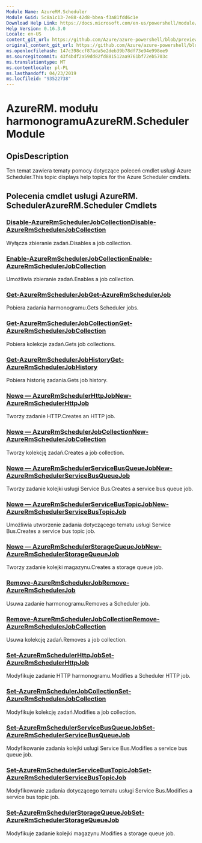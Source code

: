 ```yaml
---
Module Name: AzureRM.Scheduler
Module Guid: 5c8a1c13-7e88-42d8-bbea-f3a81fdd6c1e
Download Help Link: https://docs.microsoft.com/en-us/powershell/module/azurerm.scheduler
Help Version: 0.16.3.0
Locale: en-US
content_git_url: https://github.com/Azure/azure-powershell/blob/preview/src/ResourceManager/Scheduler/Commands.Scheduler/help/AzureRM.Scheduler.md
original_content_git_url: https://github.com/Azure/azure-powershell/blob/preview/src/ResourceManager/Scheduler/Commands.Scheduler/help/AzureRM.Scheduler.md
ms.openlocfilehash: 147c398ccf87ada5e2deb39b78df73e94e998ee9
ms.sourcegitcommit: 43f4bdf2a59dd82fd881512aa9761bf72eb5703c
ms.translationtype: MT
ms.contentlocale: pl-PL
ms.lasthandoff: 04/23/2019
ms.locfileid: "93522738"
---
```

# <span data-ttu-id="0402e-101">AzureRM. modułu harmonogramu</span><span class="sxs-lookup"><span data-stu-id="0402e-101">AzureRM.Scheduler Module</span></span>
## <span data-ttu-id="0402e-102">Opis</span><span class="sxs-lookup"><span data-stu-id="0402e-102">Description</span></span>
<span data-ttu-id="0402e-103">Ten temat zawiera tematy pomocy dotyczące poleceń cmdlet usługi Azure Scheduler.</span><span class="sxs-lookup"><span data-stu-id="0402e-103">This topic displays help topics for the Azure Scheduler cmdlets.</span></span>

## <span data-ttu-id="0402e-104">Polecenia cmdlet usługi AzureRM. Scheduler</span><span class="sxs-lookup"><span data-stu-id="0402e-104">AzureRM.Scheduler Cmdlets</span></span>
### [<span data-ttu-id="0402e-105">Disable-AzureRmSchedulerJobCollection</span><span class="sxs-lookup"><span data-stu-id="0402e-105">Disable-AzureRmSchedulerJobCollection</span></span>](Disable-AzureRmSchedulerJobCollection.md)
<span data-ttu-id="0402e-106">Wyłącza zbieranie zadań.</span><span class="sxs-lookup"><span data-stu-id="0402e-106">Disables a job collection.</span></span>

### [<span data-ttu-id="0402e-107">Enable-AzureRmSchedulerJobCollection</span><span class="sxs-lookup"><span data-stu-id="0402e-107">Enable-AzureRmSchedulerJobCollection</span></span>](Enable-AzureRmSchedulerJobCollection.md)
<span data-ttu-id="0402e-108">Umożliwia zbieranie zadań.</span><span class="sxs-lookup"><span data-stu-id="0402e-108">Enables a job collection.</span></span>

### [<span data-ttu-id="0402e-109">Get-AzureRmSchedulerJob</span><span class="sxs-lookup"><span data-stu-id="0402e-109">Get-AzureRmSchedulerJob</span></span>](Get-AzureRmSchedulerJob.md)
<span data-ttu-id="0402e-110">Pobiera zadania harmonogramu.</span><span class="sxs-lookup"><span data-stu-id="0402e-110">Gets Scheduler jobs.</span></span>

### [<span data-ttu-id="0402e-111">Get-AzureRmSchedulerJobCollection</span><span class="sxs-lookup"><span data-stu-id="0402e-111">Get-AzureRmSchedulerJobCollection</span></span>](Get-AzureRmSchedulerJobCollection.md)
<span data-ttu-id="0402e-112">Pobiera kolekcje zadań.</span><span class="sxs-lookup"><span data-stu-id="0402e-112">Gets job collections.</span></span>

### [<span data-ttu-id="0402e-113">Get-AzureRmSchedulerJobHistory</span><span class="sxs-lookup"><span data-stu-id="0402e-113">Get-AzureRmSchedulerJobHistory</span></span>](Get-AzureRmSchedulerJobHistory.md)
<span data-ttu-id="0402e-114">Pobiera historię zadania.</span><span class="sxs-lookup"><span data-stu-id="0402e-114">Gets job history.</span></span>

### [<span data-ttu-id="0402e-115">Nowe — AzureRmSchedulerHttpJob</span><span class="sxs-lookup"><span data-stu-id="0402e-115">New-AzureRmSchedulerHttpJob</span></span>](New-AzureRmSchedulerHttpJob.md)
<span data-ttu-id="0402e-116">Tworzy zadanie HTTP.</span><span class="sxs-lookup"><span data-stu-id="0402e-116">Creates an HTTP job.</span></span>

### [<span data-ttu-id="0402e-117">Nowe — AzureRmSchedulerJobCollection</span><span class="sxs-lookup"><span data-stu-id="0402e-117">New-AzureRmSchedulerJobCollection</span></span>](New-AzureRmSchedulerJobCollection.md)
<span data-ttu-id="0402e-118">Tworzy kolekcję zadań.</span><span class="sxs-lookup"><span data-stu-id="0402e-118">Creates a job collection.</span></span>

### [<span data-ttu-id="0402e-119">Nowe — AzureRmSchedulerServiceBusQueueJob</span><span class="sxs-lookup"><span data-stu-id="0402e-119">New-AzureRmSchedulerServiceBusQueueJob</span></span>](New-AzureRmSchedulerServiceBusQueueJob.md)
<span data-ttu-id="0402e-120">Tworzy zadanie kolejki usługi Service Bus.</span><span class="sxs-lookup"><span data-stu-id="0402e-120">Creates a service bus queue job.</span></span>

### [<span data-ttu-id="0402e-121">Nowe — AzureRmSchedulerServiceBusTopicJob</span><span class="sxs-lookup"><span data-stu-id="0402e-121">New-AzureRmSchedulerServiceBusTopicJob</span></span>](New-AzureRmSchedulerServiceBusTopicJob.md)
<span data-ttu-id="0402e-122">Umożliwia utworzenie zadania dotyczącego tematu usługi Service Bus.</span><span class="sxs-lookup"><span data-stu-id="0402e-122">Creates a service bus topic job.</span></span>

### [<span data-ttu-id="0402e-123">Nowe — AzureRmSchedulerStorageQueueJob</span><span class="sxs-lookup"><span data-stu-id="0402e-123">New-AzureRmSchedulerStorageQueueJob</span></span>](New-AzureRmSchedulerStorageQueueJob.md)
<span data-ttu-id="0402e-124">Tworzy zadanie kolejki magazynu.</span><span class="sxs-lookup"><span data-stu-id="0402e-124">Creates a storage queue job.</span></span>

### [<span data-ttu-id="0402e-125">Remove-AzureRmSchedulerJob</span><span class="sxs-lookup"><span data-stu-id="0402e-125">Remove-AzureRmSchedulerJob</span></span>](Remove-AzureRmSchedulerJob.md)
<span data-ttu-id="0402e-126">Usuwa zadanie harmonogramu.</span><span class="sxs-lookup"><span data-stu-id="0402e-126">Removes a Scheduler job.</span></span>

### [<span data-ttu-id="0402e-127">Remove-AzureRmSchedulerJobCollection</span><span class="sxs-lookup"><span data-stu-id="0402e-127">Remove-AzureRmSchedulerJobCollection</span></span>](Remove-AzureRmSchedulerJobCollection.md)
<span data-ttu-id="0402e-128">Usuwa kolekcję zadań.</span><span class="sxs-lookup"><span data-stu-id="0402e-128">Removes a job collection.</span></span>

### [<span data-ttu-id="0402e-129">Set-AzureRmSchedulerHttpJob</span><span class="sxs-lookup"><span data-stu-id="0402e-129">Set-AzureRmSchedulerHttpJob</span></span>](Set-AzureRmSchedulerHttpJob.md)
<span data-ttu-id="0402e-130">Modyfikuje zadanie HTTP harmonogramu.</span><span class="sxs-lookup"><span data-stu-id="0402e-130">Modifies a Scheduler HTTP job.</span></span>

### [<span data-ttu-id="0402e-131">Set-AzureRmSchedulerJobCollection</span><span class="sxs-lookup"><span data-stu-id="0402e-131">Set-AzureRmSchedulerJobCollection</span></span>](Set-AzureRmSchedulerJobCollection.md)
<span data-ttu-id="0402e-132">Modyfikuje kolekcję zadań.</span><span class="sxs-lookup"><span data-stu-id="0402e-132">Modifies a job collection.</span></span>

### [<span data-ttu-id="0402e-133">Set-AzureRmSchedulerServiceBusQueueJob</span><span class="sxs-lookup"><span data-stu-id="0402e-133">Set-AzureRmSchedulerServiceBusQueueJob</span></span>](Set-AzureRmSchedulerServiceBusQueueJob.md)
<span data-ttu-id="0402e-134">Modyfikowanie zadania kolejki usługi Service Bus.</span><span class="sxs-lookup"><span data-stu-id="0402e-134">Modifies a service bus queue job.</span></span>

### [<span data-ttu-id="0402e-135">Set-AzureRmSchedulerServiceBusTopicJob</span><span class="sxs-lookup"><span data-stu-id="0402e-135">Set-AzureRmSchedulerServiceBusTopicJob</span></span>](Set-AzureRmSchedulerServiceBusTopicJob.md)
<span data-ttu-id="0402e-136">Modyfikowanie zadania dotyczącego tematu usługi Service Bus.</span><span class="sxs-lookup"><span data-stu-id="0402e-136">Modifies a service bus topic job.</span></span>

### [<span data-ttu-id="0402e-137">Set-AzureRmSchedulerStorageQueueJob</span><span class="sxs-lookup"><span data-stu-id="0402e-137">Set-AzureRmSchedulerStorageQueueJob</span></span>](Set-AzureRmSchedulerStorageQueueJob.md)
<span data-ttu-id="0402e-138">Modyfikuje zadanie kolejki magazynu.</span><span class="sxs-lookup"><span data-stu-id="0402e-138">Modifies a storage queue job.</span></span>

